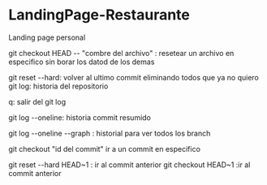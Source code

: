 # LandingPage-Restaurante
Landing page personal

git checkout HEAD -- "combre del archivo" : resetear un archivo en especifico sin borar los datod de los demas 

git reset --hard: volver al ultimo commit eliminando todos que ya no quiero 
git log: historia del repositorio 

q: salir del git log 

git log --oneline: historia commit resumido 

git log --oneline --graph : historial para ver todos los branch

git checkout "id del commit" ir a un commit en especifico 

git reset --hard HEAD~1 : ir al commit anterior 
git checkout HEAD~1 :ir al commit anterior 
